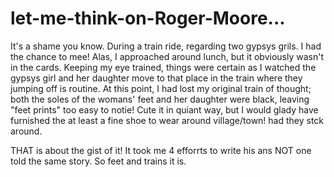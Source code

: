 # let-me-think-on-Roger-Moore...
It's a shame you know. During a train ride, regarding two gypsys grils. I had the chance to mee! Alas, I  approached around lunch, but it obviously wasn't in the cards. Keeping my eye trained, things were certain as I watched the gypsys girl and her daughter move to that place in the train where they jumping off is routine. At this point, I had lost my original train of thought; both the soles of the womans' feet and her daughter were black, leaving "feet prints" too easy to notie! Cute it in quiant way, but I would glady have furnished the at least a fine shoe to wear around village/town! had they stck around.

THAT is about the gist of it! It took me 4 efforrts to write his ans NOT one told the same story. So feet and trains it is.
